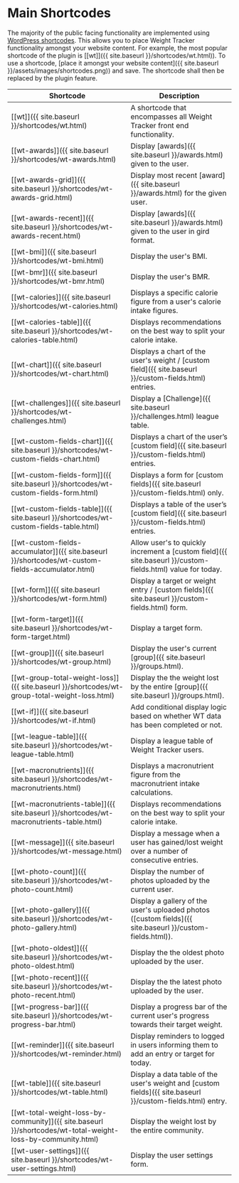 # Main Shortcodes

The majority of the public facing functionality are implemented using [WordPress shortcodes](https://codex.wordpress.org/Shortcode_API). This allows you to place Weight Tracker functionality amongst your website content. For example, the most popular shortcode of the plugin is [[wt]]({{ site.baseurl }}/shortcodes/wt.html)). To use a shortcode, [place it amongst your website content]({{ site.baseurl }}/assets/images/shortcodes.png)) and save. The shortcode shall then be replaced by the plugin feature. 

|Shortcode|Description|    
|--|--|
|[[wt]]({{ site.baseurl }}/shortcodes/wt.html) |A shortcode that encompasses all Weight Tracker front end functionality.|   
|[[wt-awards]]({{ site.baseurl }}/shortcodes/wt-awards.html)|Display [awards]({{ site.baseurl }}/awards.html) given to the user.
|[[wt-awards-grid]]({{ site.baseurl }}/shortcodes/wt-awards-grid.html)|Display most recent [award]({{ site.baseurl }}/awards.html) for the given user.
|[[wt-awards-recent]]({{ site.baseurl }}/shortcodes/wt-awards-recent.html)|Display [awards]({{ site.baseurl }}/awards.html) given to the user in gird format.
|[[wt-bmi]]({{ site.baseurl }}/shortcodes/wt-bmi.html)|Display the user's BMI.|
|[[wt-bmr]]({{ site.baseurl }}/shortcodes/wt-bmr.html)|Display the user's BMR.|
|[[wt-calories]]({{ site.baseurl }}/shortcodes/wt-calories.html)|Displays a specific calorie figure from a user's calorie intake figures.|
|[[wt-calories-table]]({{ site.baseurl }}/shortcodes/wt-calories-table.html)|Displays recommendations on the best way to split your calorie intake.|
|[[wt-chart]]({{ site.baseurl }}/shortcodes/wt-chart.html)|Displays a chart of the user's weight / [custom field]({{ site.baseurl }}/custom-fields.html) entries.|
|[[wt-challenges]]({{ site.baseurl }}/shortcodes/wt-challenges.html)|Display a [Challenge]({{ site.baseurl }}/challenges.html) league table.|
|[[wt-custom-fields-chart]]({{ site.baseurl }}/shortcodes/wt-custom-fields-chart.html)|Displays a chart of the user’s [custom field]({{ site.baseurl }}/custom-fields.html) entries.|
|[[wt-custom-fields-form]]({{ site.baseurl }}/shortcodes/wt-custom-fields-form.html)|Displays a form for [custom fields]({{ site.baseurl }}/custom-fields.html) only.|
|[[wt-custom-fields-table]]({{ site.baseurl }}/shortcodes/wt-custom-fields-table.html)|Displays a table of the user’s [custom field]({{ site.baseurl }}/custom-fields.html) entries.|
|[[wt-custom-fields-accumulator]]({{ site.baseurl }}/shortcodes/wt-custom-fields-accumulator.html)|Allow user's to quickly increment a [custom field]({{ site.baseurl }}/custom-fields.html) value for today.|
|[[wt-form]]({{ site.baseurl }}/shortcodes/wt-form.html)|Display a target or weight entry / [custom fields]({{ site.baseurl }}/custom-fields.html) form.|
|[[wt-form-target]]({{ site.baseurl }}/shortcodes/wt-form-target.html)|Display a target form.|
|[[wt-group]]({{ site.baseurl }}/shortcodes/wt-group.html)|Display the user's current [group]({{ site.baseurl }}/groups.html).
|[[wt-group-total-weight-loss]]({{ site.baseurl }}/shortcodes/wt-group-total-weight-loss.html)|Display the the weight lost by the entire [group]({{ site.baseurl }}/groups.html).
|[[wt-if]]({{ site.baseurl }}/shortcodes/wt-if.html)|Add conditional display logic based on whether WT data has been completed or not.|
|[[wt-league-table]]({{ site.baseurl }}/shortcodes/wt-league-table.html)|Display a league table of Weight Tracker users.|
|[[wt-macronutrients]]({{ site.baseurl }}/shortcodes/wt-macronutrients.html)|Displays a macronutrient figure from the macronutrient intake calculations.|
|[[wt-macronutrients-table]]({{ site.baseurl }}/shortcodes/wt-macronutrients-table.html)|Displays recommendations on the best way to split your calorie intake.|
|[[wt-message]]({{ site.baseurl }}/shortcodes/wt-message.html)|Display a message when a user has gained/lost weight over a number of consecutive entries.|
|[[wt-photo-count]]({{ site.baseurl }}/shortcodes/wt-photo-count.html)|Display the number of photos uploaded by the current user.|
|[[wt-photo-gallery]]({{ site.baseurl }}/shortcodes/wt-photo-gallery.html)|Display a gallery of the user's uploaded photos ([custom fields]({{ site.baseurl }}/custom-fields.html)).
|[[wt-photo-oldest]]({{ site.baseurl }}/shortcodes/wt-photo-oldest.html)|Display the the oldest photo uploaded by the user.|
|[[wt-photo-recent]]({{ site.baseurl }}/shortcodes/wt-photo-recent.html)|Display the the latest photo uploaded by the user.|
|[[wt-progress-bar]]({{ site.baseurl }}/shortcodes/wt-progress-bar.html)|Display a progress bar of the current user's progress towards their target weight.|
|[[wt-reminder]]({{ site.baseurl }}/shortcodes/wt-reminder.html)|Display reminders to logged in users informing them to add an entry or target for today.|
|[[wt-table]]({{ site.baseurl }}/shortcodes/wt-table.html)|Display a data table of the user's weight and [custom fields]({{ site.baseurl }}/custom-fields.html) entry.|
|[[wt-total-weight-loss-by-community]]({{ site.baseurl }}/shortcodes/wt-total-weight-loss-by-community.html)|Display the weight lost by the entire community.|
|[[wt-user-settings]]({{ site.baseurl }}/shortcodes/wt-user-settings.html)|Display the user settings form.|